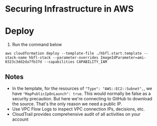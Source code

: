 # Securing Infrastructure in AWS

# Deploy

1. Run the command below

`aws cloudformation deploy --template-file ./hbfl.start.template --stack-name hbfl-stack --parameter-overrides ImageIdParameter=ami-0323c3dd2da7fb37d --capabilities CAPABILITY_IAM`

## Notes

-   In the template, for the resources of `"Type": "AWS::EC2::Subnet",`, we have
    `"MapPublicIpOnLaunch": true`. This would normally be false as a security
    precaution. But here we're connecting to GitHub to download the source.
    That's the only reason we need a public IP.
-   Use VPC Flow Logs to inspect VPC connection IPs, decisions, etc.
-   CloudTrail provides comprehensive audit of all activities on your account
